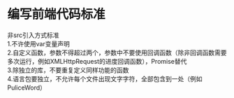 # 编写前端代码标准  
非src引入方式标准  
1.不许使用var变量声明  
2.自定义函数，参数不得超过两个，参数中不要使用回调函数（除非回调函数需要多次运行，例如XMLHttpRequest的进度回调函数），Promise替代  
3.除独立的库，不要重复定义同样功能的函数  
4.语言包要独立，不允许每个文件出现文字字符，全部包含到一处（例如PuliceWord）
